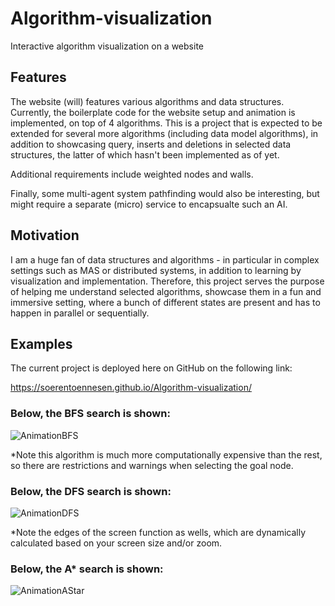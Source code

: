 # Algorithm-visualization
Interactive algorithm visualization on a website 

## Features

The website (will) features various algorithms and data structures. Currently, the boilerplate code for the website setup and animation is implemented, on top of 4 algorithms. This is a project that is expected to be extended for several more algorithms (including data model algorithms), in addition to showcasing query, inserts and deletions in selected data structures, the latter of which hasn't been implemented as of yet.

Additional requirements include weighted nodes and walls.

Finally, some multi-agent system pathfinding would also be interesting, but might require a separate (micro) service to encapsualte such an AI.

## Motivation

I am a huge fan of data structures and algorithms - in particular in complex settings such as MAS or distributed systems, in addition to learning by visualization and implementation. Therefore, this project serves the purpose of helping me understand selected algorithms, showcase them in a fun and immersive setting, where a bunch of different states are present and has to happen in parallel or sequentially.

## Examples

The current project is deployed here on GitHub on the following link:

https://soerentoennesen.github.io/Algorithm-visualization/

### Below, the BFS search is shown:

![AnimationBFS](https://user-images.githubusercontent.com/57631773/139417294-8814f5df-f74f-40bf-964b-0e0a54cbaa48.gif)

*Note this algorithm is much more computationally expensive than the rest, so there are restrictions and warnings when selecting the goal node.

### Below, the DFS search is shown:

![AnimationDFS](https://user-images.githubusercontent.com/57631773/139417301-59a14c36-42fb-48b5-b166-f57edc34f165.gif)

*Note the edges of the screen function as wells, which are dynamically calculated based on your screen size and/or zoom.

### Below, the A* search is shown:

![AnimationAStar](https://user-images.githubusercontent.com/57631773/139417318-5ae2cb36-8b7f-4419-b077-14856257268d.gif)



